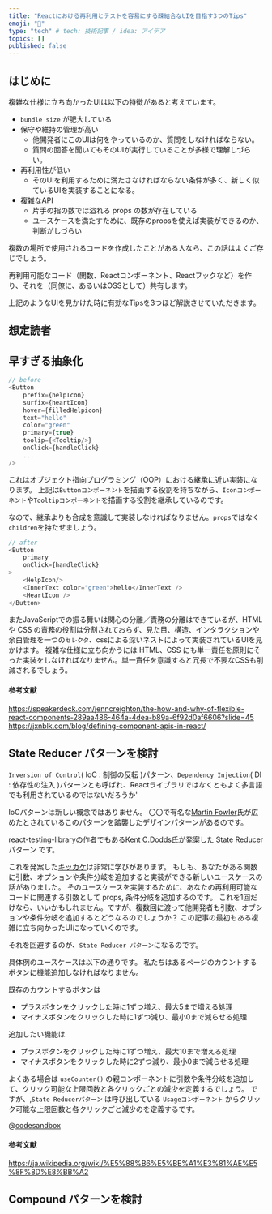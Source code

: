 ```yaml
---
title: "Reactにおける再利用とテストを容易にする疎結合なUIを目指す3つのTips"
emoji: "🐷"
type: "tech" # tech: 技術記事 / idea: アイデア
topics: []
published: false
---
```

## はじめに

複雑な仕様に立ち向かったUIは以下の特徴があると考えています。

- `bundle size` が肥大している
- 保守や維持の管理が高い
  - 他開発者にこのUIは何をやっているのか、質問をしなければならない。
  - 質問の回答を聞いてもそのUIが実行していることが多様で理解しづらい。
- 再利用性が低い
  - そのUIを利用するために満たさなければならない条件が多く、新しく似ているUIを実装することになる。
- 複雑なAPI
  - 片手の指の数では溢れる props の数が存在している
  - ユースケースを満たすために、既存のpropsを使えば実装ができるのか、判断がしづらい

複数の場所で使用されるコードを作成したことがある人なら、この話はよくご存じでしょう。

再利用可能なコード（関数、Reactコンポーネント、Reactフックなど）を作り、それを（同僚に、あるいはOSSとして）共有します。

上記のようなUIを見かけた時に有効なTipsを3つほど解説させていただきます。

## 想定読者

## 早すぎる抽象化

```typescript jsx
// before
<Button
    prefix={helpIcon}
    surfix={heartIcon} 
    hover={filledHelpicon}
    text="hello" 
    color="green" 
    primary={true}
    toolip={<Tooltip/>}
    onClick={handleClick}
    ...
/>
```
これはオブジェクト指向プログラミング（OOP）における継承に近い実装になります。
上記は`Buttonコンポーネント`を描画する役割を持ちながら、`Iconコンポーネント`や`Tooltipコンポーネント`を描画する役割を継承しているのです。

なので、継承よりも合成を意識して実装しなければなりません。`props`ではなく`children`を持たせましょう。

```typescript jsx
// after 
<Button 
    primary
    onClick={handleClick}
>
    <HelpIcon/>
    <InnerText color="green">hello</InnerText />
    <HeartIcon />
</Button>
```

またJavaScriptでの振る舞いは関心の分離／責務の分離はできているが、HTML や CSS の責務の役割は分割されておらず、見た目、構造、インタラクションや余白管理を一つの`セレクタ`、cssによる深いネストによって実装されているUIを見かけます。
複雑な仕様に立ち向かうには HTML、CSS にも単一責任を原則にそった実装をしなければなりません。単一責任を意識すると冗長で不要なCSSも削減されるでしょう。


#### 参考文献
https://speakerdeck.com/jenncreighton/the-how-and-why-of-flexible-react-components-289aa486-464a-4dea-b89a-6f92d0af6606?slide=45
https://jxnblk.com/blog/defining-component-apis-in-react/

## State Reducer パターンを検討
`Inversion of Control`( IoC : 制御の反転 )パターン、`Dependency Injection`( DI : 依存性の注入 )パターンとも呼ばれ、Reactライブラリではなくともよく多言語でも利用されているのではないだろうか'

IoCパターンは新しい概念ではありません。
〇〇で有名な[Martin Fowler](https://ja.wikipedia.org/wiki/%E3%83%9E%E3%83%BC%E3%83%86%E3%82%A3%E3%83%B3%E3%83%BB%E3%83%95%E3%82%A1%E3%82%A6%E3%83%A9%E3%83%BC)氏が広めたとされているこのパターンを踏襲したデザインパターンがあるのです。

react-testing-libraryの作者でもある[Kent C.Dodds](https://github.com/kentcdodds)氏が発案した State Reducerパターン です。

これを発案した[キッカケ](https://github.com/downshift-js/downshift/pull/320)は非常に学びがあります。
もしも、あなたがある関数に引数、オプションや条件分岐を追加すると実装ができる新しいユースケースの話がありました。
そのユースケースを実装するために、あなたの再利用可能なコードに関連する引数として props, 条件分岐を追加するのです。
これを1回だけなら、いいかもしれません。ですが、複数回に渡って他開発者も引数、オブションや条件分岐を追加するとどうなるのでしょうか？
この記事の最初もある複雑に立ち向かったUIになっていくのです。

それを回避するのが、`State Reducer パターン`になるのです。

具体例のユースケースは以下の通りです。
私たちはあるページのカウントするボタンに機能追加しなければなりません。

既存のカウントするボタンは
- プラスボタンをクリックした時に1ずつ増え、最大5まで増える処理
- マイナスボタンをクリックした時に1ずつ減り、最小0まで減らせる処理

追加したい機能は
- プラスボタンをクリックした時に1ずつ増え、最大10まで増える処理
- マイナスボタンをクリックした時に2ずつ減り、最小0まで減らせる処理

よくある場合は `useCounter()` の親コンポーネントに引数や条件分岐を追加して、クリック可能な上限回数と各クリックごとの減少を定義するでしょう。
ですが、,`State Reducerパターン` は呼び出している `Usageコンポーネント` からクリック可能な上限回数と各クリックごと減少のを定義するです。

@[codesandbox](https://codesandbox.io/embed/twilight-forest-4xijnh?fontsize=14&hidenavigation=1&theme=dark)


#### 参考文献
https://ja.wikipedia.org/wiki/%E5%88%B6%E5%BE%A1%E3%81%AE%E5%8F%8D%E8%BB%A2
## Compound パターンを検討